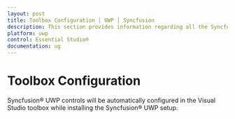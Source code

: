 ```yaml
---
layout: post
title: Toolbox Configuration | UWP | Syncfusion
description: This section provides information regarding all the Syncfusion Essential Studio® utilities and its usage
platform: uwp
control: Essential Studio®
documentation: ug
---
```


# Toolbox Configuration

Syncfusion® UWP controls will be automatically configured in the Visual Studio toolbox while installing the Syncfusion® UWP setup.
